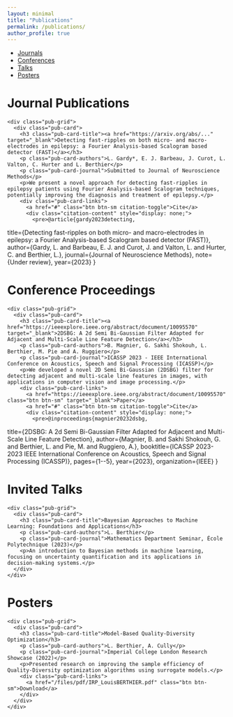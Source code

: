 ```yaml
---
layout: minimal
title: "Publications"
permalink: /publications/
author_profile: true
---
```


<div class="publications-wrapper">
  <nav class="pub-nav">
    <ul>
      <li><a href="#journals" class="pub-nav-item active" data-target="journals">Journals</a></li>
      <li><a href="#conferences" class="pub-nav-item" data-target="conferences">Conferences</a></li>
      <li><a href="#talks" class="pub-nav-item" data-target="talks">Talks</a></li>
      <li><a href="#posters" class="pub-nav-item" data-target="posters">Posters</a></li>
    </ul>
  </nav>

  <div class="pub-section active" id="journals">
    <h1>Journal Publications</h1>
    
    <div class="pub-grid">
      <div class="pub-card">
        <h3 class="pub-card-title"><a href="https://arxiv.org/abs/..." target="_blank">Detecting fast-ripples on both micro- and macro-electrodes in epilepsy: a Fourier Analysis-based Scalogram based detector (FAST)</a></h3>
        <p class="pub-card-authors">L. Gardy*, E. J. Barbeau, J. Curot, L. Valton, C. Hurter and L. Berthier</p>
        <p class="pub-card-journal">Submitted to Journal of Neuroscience Methods</p>
        <p>We present a novel approach for detecting fast-ripples in epilepsy patients using Fourier Analysis-based Scalogram techniques, potentially improving the diagnosis and treatment of epilepsy.</p>
        <div class="pub-card-links">
          <a href="#" class="btn btn-sm citation-toggle">Cite</a>
          <div class="citation-content" style="display: none;">
            <pre>@article{gardy2023detecting,
  title={Detecting fast-ripples on both micro- and macro-electrodes in epilepsy: a Fourier Analysis-based Scalogram based detector (FAST)},
  author={Gardy, L. and Barbeau, E. J. and Curot, J. and Valton, L. and Hurter, C. and Berthier, L.},
  journal={Journal of Neuroscience Methods},
  note={Under review},
  year={2023}
}</pre>
          </div>
        </div>
      </div>
    </div>
  </div>

  <div class="pub-section" id="conferences">
    <h1>Conference Proceedings</h1>
    
    <div class="pub-grid">
      <div class="pub-card">
        <h3 class="pub-card-title"><a href="https://ieeexplore.ieee.org/abstract/document/10095570" target="_blank">2DSBG: A 2d Semi Bi-Gaussian Filter Adapted for Adjacent and Multi-Scale Line Feature Detection</a></h3>
        <p class="pub-card-authors">B. Magnier, G. Sakhi Shokouh, L. Berthier, M. Pie and A. Ruggiero</p>
        <p class="pub-card-journal">ICASSP 2023 - IEEE International Conference on Acoustics, Speech and Signal Processing (ICASSP)</p>
        <p>We developed a novel 2D Semi Bi-Gaussian (2DSBG) filter for detecting adjacent and multi-scale line features in images, with applications in computer vision and image processing.</p>
        <div class="pub-card-links">
          <a href="https://ieeexplore.ieee.org/abstract/document/10095570" class="btn btn-sm" target="_blank">Paper</a>
          <a href="#" class="btn btn-sm citation-toggle">Cite</a>
          <div class="citation-content" style="display: none;">
            <pre>@inproceedings{magnier20232dsbg,
  title={2DSBG: A 2d Semi Bi-Gaussian Filter Adapted for Adjacent and Multi-Scale Line Feature Detection},
  author={Magnier, B. and Sakhi Shokouh, G. and Berthier, L. and Pie, M. and Ruggiero, A.},
  booktitle={ICASSP 2023-2023 IEEE International Conference on Acoustics, Speech and Signal Processing (ICASSP)},
  pages={1--5},
  year={2023},
  organization={IEEE}
}</pre>
          </div>
        </div>
      </div>
    </div>
  </div>

  <div class="pub-section" id="talks">
    <h1>Invited Talks</h1>
    
    <div class="pub-grid">
      <div class="pub-card">
        <h3 class="pub-card-title">Bayesian Approaches to Machine Learning: Foundations and Applications</h3>
        <p class="pub-card-authors">L. Berthier</p>
        <p class="pub-card-journal">Mathematics Department Seminar, École Polytechnique (2023)</p>
        <p>An introduction to Bayesian methods in machine learning, focusing on uncertainty quantification and its applications in decision-making systems.</p>
      </div>
    </div>
  </div>

  <div class="pub-section" id="posters">
    <h1>Posters</h1>
    
    <div class="pub-grid">
      <div class="pub-card">
        <h3 class="pub-card-title">Model-Based Quality-Diversity Optimization</h3>
        <p class="pub-card-authors">L. Berthier, A. Cully</p>
        <p class="pub-card-journal">Imperial College London Research Showcase (2022)</p>
        <p>Presented research on improving the sample efficiency of Quality-Diversity optimization algorithms using surrogate models.</p>
        <div class="pub-card-links">
          <a href="/files/pdf/IRP_LouisBERTHIER.pdf" class="btn btn-sm">Download</a>
        </div>
      </div>
    </div>
  </div>
</div>

<script>
  document.addEventListener('DOMContentLoaded', function() {
    const navItems = document.querySelectorAll('.pub-nav-item');
    const sections = document.querySelectorAll('.pub-section');
    
    navItems.forEach(item => {
      item.addEventListener('click', function(e) {
        e.preventDefault();
        
        // Remove active class from all nav items and sections
        navItems.forEach(i => i.classList.remove('active'));
        sections.forEach(s => s.classList.remove('active'));
        
        // Add active class to clicked item
        this.classList.add('active');
        
        // Show the appropriate section
        const targetId = this.getAttribute('data-target');
        document.getElementById(targetId).classList.add('active');
      });
    });
  });
</script>

